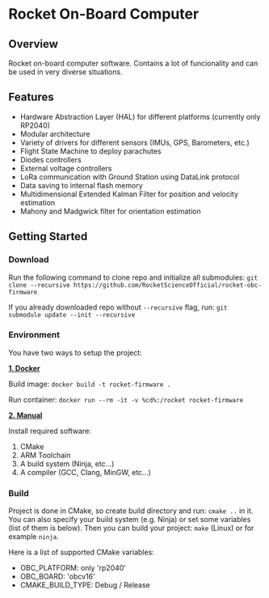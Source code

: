 # Rocket On-Board Computer

## Overview
Rocket on-board computer software. Contains a lot of funcionality and can be used in very diverse situations.

## Features
 - Hardware Abstraction Layer (HAL) for different platforms (currently only RP2040)
 - Modular architecture
 - Variety of drivers for different sensors (IMUs, GPS, Barometers, etc.)
 - Flight State Machine to deploy parachutes
 - Diodes controllers
 - External voltage controllers
 - LoRa communication with Ground Station using DataLink protocol
 - Data saving to internal flash memory
 - Multidimensional Extended Kalman Filter for position and velocity estimation
 - Mahony and Madgwick filter for orientation estimation

## Getting Started

### Download
Run the following command to clone repo and initialize all submodules: ```git clone --recursive https://github.com/RocketScienceOfficial/rocket-obc-firmware```

If you already downloaded repo without ```--recursive``` flag, run: ```git submodule update --init --recursive```

### Environment
You have two ways to setup the project:

<ins>**1. Docker**</ins>

Build image: ```docker build -t rocket-firmware .```

Run container: ```docker run --rm -it -v %cd%:/rocket rocket-firmware```

<ins>**2. Manual**</ins>

Install required software:
1. CMake
2. ARM Toolchain
3. A build system (Ninja, etc...)
4. A compiler (GCC, Clang, MinGW, etc...)

### Build
Project is done in CMake, so create build directory and run: ```cmake ..``` in it. You can also specify your build system (e.g. Ninja) or set some variables (list of them is below). Then you can build your project: ```make``` (Linux) or for example ```ninja```.

Here is a list of supported CMake variables:
 - OBC_PLATFORM: only 'rp2040'
 - OBC_BOARD: 'obcv16'
 - CMAKE_BUILD_TYPE: Debug / Release
